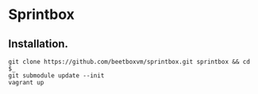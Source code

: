 # Sprintbox

## Installation.

  ```
  git clone https://github.com/beetboxvm/sprintbox.git sprintbox && cd $_
  git submodule update --init
  vagrant up
  ```
